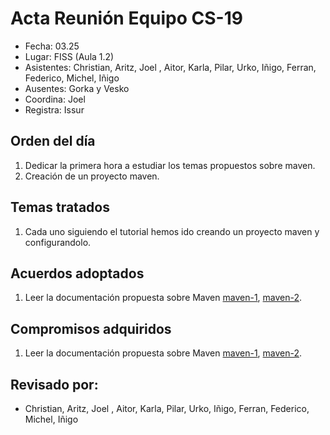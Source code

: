 # Acta Reunión Equipo CS-19

- Fecha: 03.25
- Lugar: FISS (Aula 1.2)
- Asistentes: Christian, Aritz, Joel , Aitor, Karla, Pilar, Urko, Iñigo, Ferran, Federico, Michel, Iñigo
- Ausentes: Gorka y Vesko
- Coordina: Joel 
- Registra: Issur 

## Orden del día
1. Dedicar la primera hora a estudiar los temas propuestos sobre maven.
2. Creación de un proyecto maven.

## Temas tratados
1. Cada uno siguiendo el tutorial hemos ido creando un proyecto maven y configurandolo.

## Acuerdos adoptados
1. Leer la documentación propuesta sobre Maven [maven-1], [maven-2].
  
## Compromisos adquiridos
1. Leer la documentación propuesta sobre Maven [maven-1], [maven-2].


## Revisado por:
- Christian, Aritz, Joel , Aitor, Karla, Pilar, Urko, Iñigo, Ferran, Federico, Michel, Iñigo

[cs-ehu]:https://github.com/cs-ehu
[doxyfile]:https://github.com/cs-ehu/Ejemplo/blob/master/UNE157801/2%20Memoria/2.05%20Normas%20y%20referencias/2.5.3%20M%C3%A9todos%2C%20herramientas%2C%20modelos%2C%20m%C3%A9tricas%20y%20prototipos/2.5.3.2%20Herramientas/doxyfile
[herramientas]:https://github.com/cs-ehu/Ejemplo/blob/master/UNE157801/2%20Memoria/2.05%20Normas%20y%20referencias/2.5.3%20M%C3%A9todos%2C%20herramientas%2C%20modelos%2C%20m%C3%A9tricas%20y%20prototipos/2.5.3.2%20Herramientas
[maven-2]:https://www.oracle.com/technetwork/es/articles/java/java-con-maven-2516405-esa.html
[maven-1]:https://drive.google.com/open?id=1Z0lPzZ52zrpgKGKDV-kQu0BdikULEc_3

